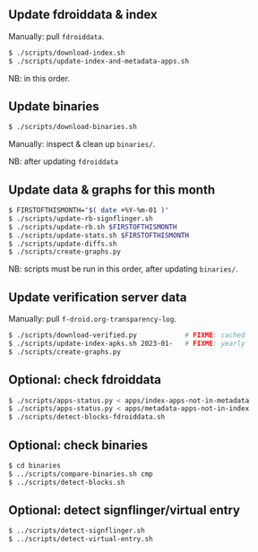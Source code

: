 ## Update fdroiddata & index

Manually: pull `fdroiddata`.

```sh
$ ./scripts/download-index.sh
$ ./scripts/update-index-and-metadata-apps.sh
```

NB: in this order.

## Update binaries

```sh
$ ./scripts/download-binaries.sh
```

Manually: inspect & clean up `binaries/`.

NB: after updating `fdroiddata`

## Update data & graphs for this month

```sh
$ FIRSTOFTHISMONTH="$( date +%Y-%m-01 )"
$ ./scripts/update-rb-signflinger.sh
$ ./scripts/update-rb.sh $FIRSTOFTHISMONTH
$ ./scripts/update-stats.sh $FIRSTOFTHISMONTH
$ ./scripts/update-diffs.sh
$ ./scripts/create-graphs.py
```

NB: scripts must be run in this order, after updating `binaries/`.

## Update verification server data

Manually: pull `f-droid.org-transparency-log`.

```sh
$ ./scripts/download-verified.py            # FIXME: cached
$ ./scripts/update-index-apks.sh 2023-01-   # FIXME: yearly
$ ./scripts/create-graphs.py
```

## Optional: check fdroiddata

```sh
$ ./scripts/apps-status.py < apps/index-apps-not-in-metadata
$ ./scripts/apps-status.py < apps/metadata-apps-not-in-index
$ ./scripts/detect-blocks-fdroiddata.sh
```

## Optional: check binaries

```sh
$ cd binaries
$ ../scripts/compare-binaries.sh cmp
$ ../scripts/detect-blocks.sh
```

## Optional: detect signflinger/virtual entry

```sh
$ ../scripts/detect-signflinger.sh
$ ../scripts/detect-virtual-entry.sh
```
